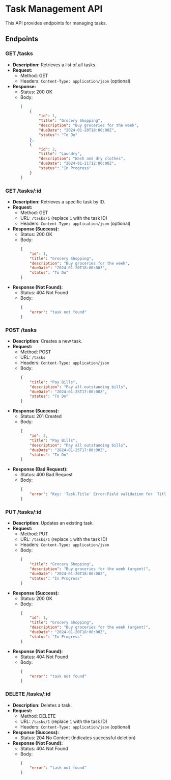 # Task Management API

This API provides endpoints for managing tasks.

## Endpoints

### GET /tasks

*   **Description:**  Retrieves a list of all tasks.
*   **Request:**
    *   Method: GET
    *   Headers: `Content-Type: application/json` (optional)
*   **Response:**
    *   Status: 200 OK
    *   Body:
        ```json
        [
            {
                "id": 1,
                "title": "Grocery Shopping",
                "description": "Buy groceries for the week",
                "dueDate": "2024-01-20T18:00:00Z",
                "status": "To Do"
            },
            {
                "id": 2,
                "title": "Laundry",
                "description": "Wash and dry clothes",
                "dueDate": "2024-01-21T12:00:00Z",
                "status": "In Progress"
            }
        ]
        ```

### GET /tasks/:id

*   **Description:** Retrieves a specific task by ID.
*   **Request:**
    *   Method: GET
    *   URL: `/tasks/1` (replace `1` with the task ID)
    *   Headers: `Content-Type: application/json` (optional)
*   **Response (Success):**
    *   Status: 200 OK
    *   Body:
        ```json
        {
            "id": 1,
            "title": "Grocery Shopping",
            "description": "Buy groceries for the week",
            "dueDate": "2024-01-20T18:00:00Z",
            "status": "To Do"
        }
        ```
*   **Response (Not Found):**
    *   Status: 404 Not Found
    *   Body:
        ```json
        {
            "error": "task not found"
        }
        ```

### POST /tasks

*   **Description:** Creates a new task.
*   **Request:**
    *   Method: POST
    *   URL: `/tasks`
    *   Headers: `Content-Type: application/json`
    *   Body:
        ```json
        {
            "title": "Pay Bills",
            "description": "Pay all outstanding bills",
            "dueDate": "2024-01-25T17:00:00Z",
            "status": "To Do"
        }
        ```
*   **Response (Success):**
    *   Status: 201 Created
    *   Body:
        ```json
        {
            "id": 3,
            "title": "Pay Bills",
            "description": "Pay all outstanding bills",
            "dueDate": "2024-01-25T17:00:00Z",
            "status": "To Do"
        }
        ```
*   **Response (Bad Request):**
    *   Status: 400 Bad Request
    *   Body:
        ```json
        {
            "error": "Key: 'Task.Title' Error:Field validation for 'Title' failed on the 'required' tag"
        }
        ```

### PUT /tasks/:id

*   **Description:** Updates an existing task.
*   **Request:**
    *   Method: PUT
    *   URL: `/tasks/1` (replace `1` with the task ID)
    *   Headers: `Content-Type: application/json`
    *   Body:
        ```json
        {
            "title": "Grocery Shopping",
            "description": "Buy groceries for the week (urgent)",
            "dueDate": "2024-01-20T18:00:00Z",
            "status": "In Progress"
        }
        ```
*   **Response (Success):**
    *   Status: 200 OK
    *   Body:
        ```json
        {
            "id": 1,
            "title": "Grocery Shopping",
            "description": "Buy groceries for the week (urgent)",
            "dueDate": "2024-01-20T18:00:00Z",
            "status": "In Progress"
        }
        ```
*   **Response (Not Found):**
    *   Status: 404 Not Found
    *   Body:
        ```json
        {
            "error": "task not found"
        }
        ```

### DELETE /tasks/:id

*   **Description:** Deletes a task.
*   **Request:**
    *   Method: DELETE
    *   URL: `/tasks/1` (replace `1` with the task ID)
    *   Headers: `Content-Type: application/json` (optional)
*   **Response (Success):**
    *   Status: 204 No Content  (Indicates successful deletion)
*   **Response (Not Found):**
    *   Status: 404 Not Found
    *   Body:
        ```json
        {
            "error": "task not found"
        }
        ```
